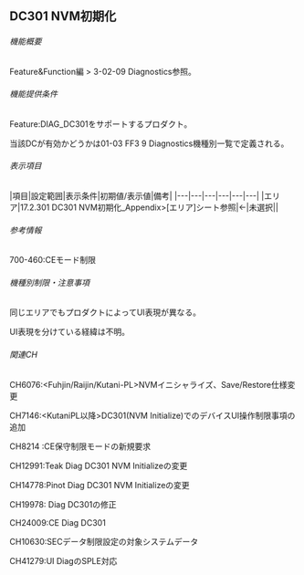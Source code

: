## DC301 NVM初期化 

###### 機能概要

Feature&Function編 > 3-02-09 Diagnostics参照。

###### 機能提供条件

Feature:DIAG\_DC301をサポートするプロダクト。

当該DCが有効かどうかは01-03 FF3 9 Diagnostics機種別一覧で定義される。

###### 表示項目

|項目|設定範囲|表示条件|初期値/表示値|備考|
|---|---|---|---|---|---|
|エリア|17.2.301 DC301 NVM初期化_Appendix>[エリア]シート参照|←|未選択||


###### 参考情報

700-460:CEモード制限

###### 機種別制限・注意事項

同じエリアでもプロダクトによってUI表現が異なる。

UI表現を分けている経緯は不明。

###### 関連CH

CH6076:<Fuhjin/Raijin/Kutani-PL>NVMイニシャライズ、Save/Restore仕様変更

CH7146:<KutaniPL以降>DC301(NVM
Initialize)でのデバイスUI操作制限事項の追加

CH8214 :CE保守制限モードの新規要求

CH12991:Teak Diag DC301 NVM Initializeの変更

CH14778:Pinot Diag DC301 NVM Initializeの変更

CH19978:<Mahogany> Diag DC301の修正

CH24009:<PGS1253SGP>CE Diag DC301

CH10630:SECデータ制限設定の対象システムデータ

CH41279:UI DiagのSPLE対応